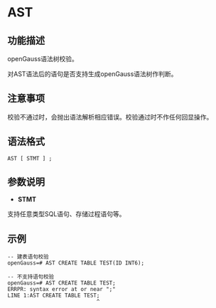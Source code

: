 # AST

## 功能描述<a name="zh-cn_topic_0283136750_zh-cn_topic_0237122053_zh-cn_topic_0059778271_s35ca23dd889c479da90f14c150c52f4b"></a>

openGauss语法树校验。

对AST语法后的语句是否支持生成openGauss语法树作判断。

## 注意事项<a name="zh-cn_topic_0283136750_zh-cn_topic_0237122053_zh-cn_topic_0059778271_sa23945b94808484d82b947d70ee28dc6"></a>

校验不通过时，会抛出语法解析相应错误。校验通过时不作任何回显操作。

## 语法格式<a name="zh-cn_topic_0283136750_zh-cn_topic_0237122053_zh-cn_topic_0059778271_s36354f226d754e5bb76ed954add5eea3"></a>

```
AST [ STMT ] ;
```

## 参数说明<a name="zh-cn_topic_0283136750_zh-cn_topic_0237122053_zh-cn_topic_0059778271_s740ca09be515490cbbfb36db4e2fb13e"></a>

- **STMT**

支持任意类型SQL语句、存储过程语句等。

## 示例<a name="zh-cn_topic_0283136750_zh-cn_topic_0237122053_zh-cn_topic_0059778271_saa47e844dd304bcc8a75123e66d1fa37"></a>

```
-- 建表语句校验
openGauss=# AST CREATE TABLE TEST(ID INT6);

-- 不支持语句校验
openGauss=# AST CREATE TABLE TEST;
ERRPR: syntax error at or near ";"
LINE 1:AST CREATE TABLE TEST;
                            ^ 
```
